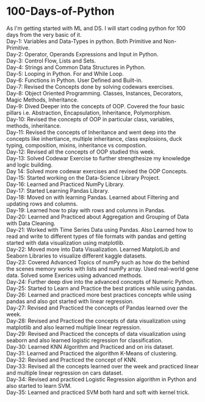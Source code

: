 # 100-Days-of-Python
As I'm getting started with ML and DS. I will start coding python for 100 days from the very basic of it. <br />
Day-1: Variables and Data-Types in python. Both Primitive and Non-Primitive. <br />
Day-2: Operator, Operands Expressions and Input in Python. <br />
Day-3: Control Flow, Lists and Sets. <br />
Day-4: Strings and Common Data  Structures in Python. <br />
Day-5: Looping in Python. For and While Loop. <br />
Day-6: Functions in Python. User Defined and Built-in. <br />
Day-7: Revised the Concepts done by solving codewars exercises. <br />
Day-8: Object Oriented Programming. Classes, Instances, Decorators, Magic Methods, Inheritance.<br />
Day-9: Dived Deeper into the concepts of OOP. Covered the four basic pillars i.e. Abstraction, Encapsulation, Inheritance, Polymorphism. <br />
Day-10: Revised the concepts of OOP in particular class, variables, methods, inheritance. <br />
Day-11: Revised the concepts of Inheritance and went deep into the concepts like inhertiance, multiple inheritance, class explosions, duck typing, composition, mixins, inheritance vs compostion. <br />
Day-12: Revised all the concepts of OOP studied this week. <br />
Day-13: Solved Codewar Exercise to further strengthesize my knowledge and logic building. <br />
Day 14: Solved more codewar exercises and revised the OOP Concepts. <br />
Day-15: Started working on the Data-Science Library Project. <br />
Day-16: Learned and Practiced NumPy Library. <br />
Day-17: Started Learning Pandas Library. <br />
Day-18: Moved on with learning Pandas. Learned about Filtering and updating rows and columns. <br />
Day-19: Learned how to play with rows and columns in Pandas. <br />
Day-20: Learned and Practiced about Aggregation and Grouping of Data with Data Cleaning. <br />
Day-21: Worked with Time Series Data using Pandas. Also Learned how to read and write to different types of file formats with pandas and getting started with data visualization using matplotlib. <br />
Day-22: Moved more into Data Visualization. Learned MatplotLib and Seaborn Libraries to visualize different kaggle datasets. <br />
Day-23: Covered Advanced Topics of numPy such as how do the behind the scenes memory works with lists and numPy array. Used real-world gene data. Solved some Exerices using advanced methods. <br />
Day-24: Further deep dive into the advanced concepts of Numeric Python. <br />
Day-25: Started to Learn and Practice the best pratices while using pandas. <br />
Day-26: Learned and practiced more best practices concepts while using pandas and also got started with linear regression. <br />
Day-27: Revised and Practiced the concepts of Pandas learned over the week. <br />
Day-28: Revised and Practiced the concepts of data visualization using matplotlib and also learned multiple linear regression.<br />
Day-29: Revised and Practiced the concepts of data visualization using seaborn and also learned logistic regression for classification. <br />
Day-30: Learned KNN Algorithm and Practiced and on iris dataset. <br />
Day-31: Learned and Practiced the algorithm K-Means of clustering. <br />
Day-32: Revised and Practiced the concept of KNN. <br />
Day-33: Revised all the concepts learned over the week and practiced linear and multiple linear regression on cars dataset. <br />
Day-34: Revised and practiced Logistic Regression algorithm in Python and also started to learn SVM. <br />
Day-35: Learned and practiced SVM both hard and soft with kernel trick. <br />
